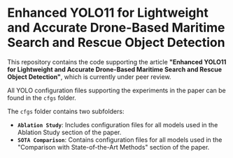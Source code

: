 # Enhanced YOLO11 for Lightweight and Accurate Drone-Based Maritime Search and Rescue Object Detection



This repository contains the code supporting the article **"Enhanced YOLO11 for Lightweight and Accurate Drone-Based Maritime Search and Rescue Object Detection"**, which is currently under peer review.



All YOLO configuration files supporting the experiments in the paper can be found in the `cfgs` folder.

The `cfgs` folder contains two subfolders:

- **`Ablation Study`**: Includes configuration files for all models used in the Ablation Study section of the paper.
- **`SOTA Comparison`**: Contains configuration files for all models used in the "Comparison with State-of-the-Art Methods" section of the paper.